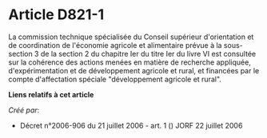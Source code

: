 # Article D821-1

La commission technique spécialisée du Conseil supérieur d'orientation et de coordination de l'économie agricole et
alimentaire prévue à la sous-section 3 de la section 2 du chapitre Ier du titre Ier du livre VI est consultée sur la
cohérence des actions menées en matière de recherche appliquée, d'expérimentation et de développement agricole et rural, et
financées par le compte d'affectation spéciale "développement agricole et rural".

**Liens relatifs à cet article**

_Créé par_:

  - Décret n°2006-906 du 21 juillet 2006 - art. 1 () JORF 22 juillet 2006
